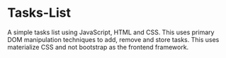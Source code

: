 # Tasks-List
A simple tasks list using JavaScript, HTML and CSS.
This uses primary DOM manipulation techniques to add, remove and store tasks. This uses materialize CSS and not bootstrap as the frontend framework.
